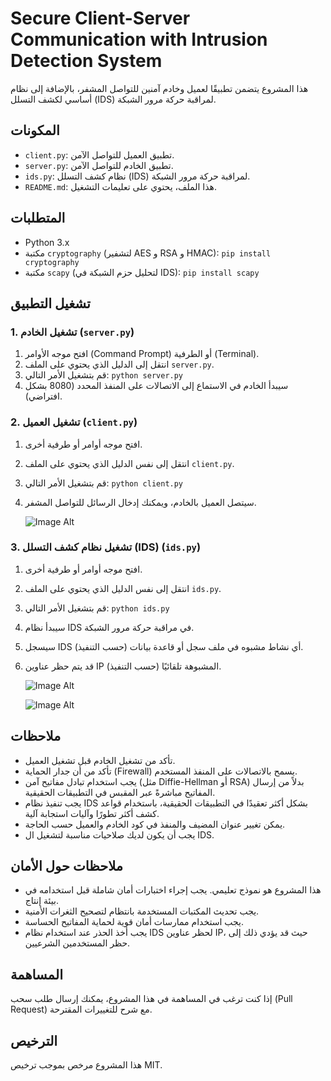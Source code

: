 # Secure Client-Server Communication with Intrusion Detection System

هذا المشروع يتضمن تطبيقًا لعميل وخادم آمنين للتواصل المشفر، بالإضافة إلى نظام أساسي لكشف التسلل (IDS) لمراقبة حركة مرور الشبكة.

## المكونات

* `client.py`: تطبيق العميل للتواصل الآمن.
* `server.py`: تطبيق الخادم للتواصل الآمن.
* `ids.py`: نظام كشف التسلل (IDS) لمراقبة حركة مرور الشبكة.
* `README.md`: هذا الملف، يحتوي على تعليمات التشغيل.

## المتطلبات

* Python 3.x
* مكتبة `cryptography` (لتشفير AES و RSA و HMAC): `pip install cryptography`
* مكتبة `scapy` (لتحليل حزم الشبكة في IDS): `pip install scapy`

## تشغيل التطبيق

### 1. تشغيل الخادم (`server.py`)

1.  افتح موجه الأوامر (Command Prompt) أو الطرفية (Terminal).
2.  انتقل إلى الدليل الذي يحتوي على الملف `server.py`.
3.  قم بتشغيل الأمر التالي: `python server.py`
4.  سيبدأ الخادم في الاستماع إلى الاتصالات على المنفذ المحدد (8080 بشكل افتراضي).

### 2. تشغيل العميل (`client.py`)

1.  افتح موجه أوامر أو طرفية أخرى.
2.  انتقل إلى نفس الدليل الذي يحتوي على الملف `client.py`.
3.  قم بتشغيل الأمر التالي: `python client.py`
4.  سيتصل العميل بالخادم، ويمكنك إدخال الرسائل للتواصل المشفر.

    ![Image Alt]([image_url](https://github.com/Suhaib-96/Secure-Network-Communication-with-Intrusion-Detection/blob/main/server-client-en.png?raw=true))
    

### 3. تشغيل نظام كشف التسلل (IDS) (`ids.py`)

1.  افتح موجه أوامر أو طرفية أخرى.
2.  انتقل إلى نفس الدليل الذي يحتوي على الملف `ids.py`.
3.  قم بتشغيل الأمر التالي: `python ids.py`
4.  سيبدأ نظام IDS في مراقبة حركة مرور الشبكة.
5.  سيسجل IDS أي نشاط مشبوه في ملف سجل أو قاعدة بيانات (حسب التنفيذ).
6.  قد يتم حظر عناوين IP المشبوهة تلقائيًا (حسب التنفيذ).

    ![Image Alt]([image_url](https://github.com/Suhaib-96/Secure-Network-Communication-with-Intrusion-Detection/blob/bcc2bf50fa074efc5f41fe9f88a481ee9445d4b4/ids.png))
    
     ![Image Alt]([image_url](https://github.com/Suhaib-96/Secure-Network-Communication-with-Intrusion-Detection/blob/bcc2bf50fa074efc5f41fe9f88a481ee9445d4b4/ids2.png))

## ملاحظات

* تأكد من تشغيل الخادم قبل تشغيل العميل.
* تأكد من أن جدار الحماية (Firewall) يسمح بالاتصالات على المنفذ المستخدم.
* يجب استخدام تبادل مفاتيح آمن (مثل Diffie-Hellman أو RSA) بدلاً من إرسال المفاتيح مباشرةً عبر المقبس في التطبيقات الحقيقية.
* يجب تنفيذ نظام IDS بشكل أكثر تعقيدًا في التطبيقات الحقيقية، باستخدام قواعد كشف أكثر تطورًا وآليات استجابة آلية.
* يمكن تغيير عنوان المضيف والمنفذ في كود الخادم والعميل حسب الحاجة.
* يجب أن يكون لديك صلاحيات مناسبة لتشغيل ال IDS.

## ملاحظات حول الأمان

* هذا المشروع هو نموذج تعليمي. يجب إجراء اختبارات أمان شاملة قبل استخدامه في بيئة إنتاج.
* يجب تحديث المكتبات المستخدمة بانتظام لتصحيح الثغرات الأمنية.
* يجب استخدام ممارسات أمان قوية لحماية المفاتيح الحساسة.
* يجب أخذ الحذر عند استخدام نظام IDS لحظر عناوين IP، حيث قد يؤدي ذلك إلى حظر المستخدمين الشرعيين.

## المساهمة

إذا كنت ترغب في المساهمة في هذا المشروع، يمكنك إرسال طلب سحب (Pull Request) مع شرح للتغييرات المقترحة.

## الترخيص

هذا المشروع مرخص بموجب ترخيص MIT.
